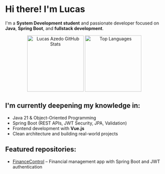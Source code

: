 # Hi there! I'm Lucas

I'm a **System Development student** and passionate developer focused on **Java**, **Spring Boot**, and **fullstack development**.

<div align="center">
  <img src="https://github-readme-stats.vercel.app/api?username=Lucas-Azedo&show_icons=true&theme=tokyonight" alt="Lucas Azedo GitHub Stats" height="180"/>
  <img src="https://github-readme-stats.vercel.app/api/top-langs/?username=Lucas-Azedo&layout=compact&theme=tokyonight" alt="Top Languages" height="180"/>
</div>

## I'm currently deepening my knowledge in:
- Java 21 & Object-Oriented Programming
- Spring Boot (REST APIs, JWT Security, JPA, Validation)
- Frontend development with **Vue.js**
- Clean architecture and building real-world projects

## Featured repositories:
- [FinanceControl](https://github.com/Lucas-Azedo/FinanceControl) – Financial management app with Spring Boot and JWT authentication
